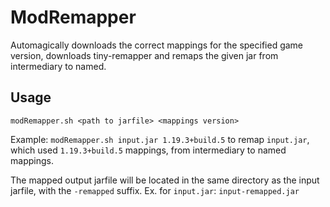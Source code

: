 # ModRemapper
Automagically downloads the correct mappings for the specified game version, downloads tiny-remapper and remaps the given jar from intermediary to named.

## Usage
`modRemapper.sh <path to jarfile> <mappings version>`

Example: `modRemapper.sh input.jar 1.19.3+build.5` to remap `input.jar`, which used `1.19.3+build.5` mappings, from intermediary to named mappings.

The mapped output jarfile will be located in the same directory as the input jarfile, with the `-remapped` suffix. Ex. for `input.jar`: `input-remapped.jar`